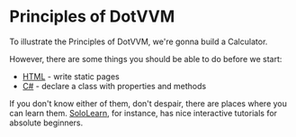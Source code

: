 # Principles of DotVVM

To illustrate the Principles of DotVVM, we're gonna build a Calculator.

However, there are some things you should be able to do before we start:

- [HTML] - write static pages
- [C#] - declare a class with properties and methods

If you don't know either of them, don't despair, there are places where you can learn them.
[SoloLearn], for instance, has nice interactive tutorials for absolute beginners.

[html]: https://en.wikipedia.org/wiki/HTML
[C#]: https://en.wikipedia.org/wiki/C_Sharp_(programming_language)
[SoloLearn]: https://www.sololearn.com